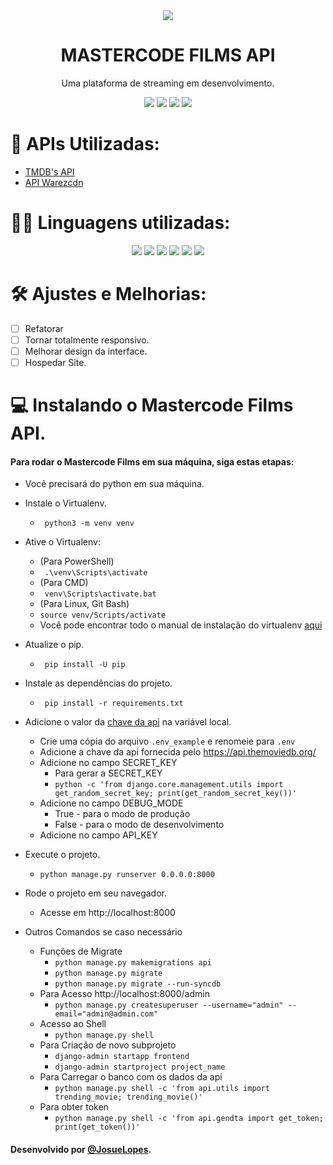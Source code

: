<div align="center">
  <img src = "https://img.icons8.com/fluency/100/000000/movie.png">
  <h1><b>MASTERCODE FILMS API</b></h1>
  <p>Uma plataforma de streaming em desenvolvimento.<p>
  <img src="https://img.shields.io/github/license/josuelopes512/WstsideFilmes.svg">
  <img src="https://img.shields.io/github/forks/josuelopes512/WstsideFilmes.svg">
  <img src="https://img.shields.io/github/stars/josuelopes512/WstsideFilmes.svg">
  <img src="https://img.shields.io/github/issues/josuelopes512/WstsideFilmes.svg">
</div>


# 🧩 APIs Utilizadas:
- [TMDB's API](https://www.themoviedb.org/documentation/api)
- [API Warezcdn](https://warezcdn.com/docs.php)

# 👨‍💻 Linguagens utilizadas:
<div align="center">
  <img src = "https://img.shields.io/badge/Django-092E20?style=for-the-badge&logo=django&logoColor=white">
  <img src = "https://img.shields.io/badge/Python-14354C?style=for-the-badge&logo=python&logoColor=white">
 <img src = "https://img.shields.io/badge/SQLite-07405E?style=for-the-badge&logo=sqlite&logoColor=white">
  <img src = "https://img.shields.io/badge/HTML5-E34F26?style=for-the-badge&logo=html5&logoColor=white">
 <img src = "https://img.shields.io/badge/CSS3-1572B6?style=for-the-badge&logo=css3&logoColor=white">
 <img src = "	https://img.shields.io/badge/JavaScript-323330?style=for-the-badge&logo=javascript&logoColor=F7DF1E">
</div>

# 🛠 Ajustes e Melhorias:
- [ ] Refatorar
- [ ] Tornar totalmente responsivo.
- [ ] Melhorar design da interface.
- [ ] Hospedar Site.

# 💻 Instalando o Mastercode Films API.
#### Para rodar o Mastercode Films em sua máquina, siga estas etapas:
- Você precisará do python em sua máquina.
- Instale o Virtualenv.
  - ``` python3 -m venv venv```
- Ative o Virtualenv:
  - (Para PowerShell)
  - ``` .\venv\Scripts\activate```
  - (Para CMD)
  - ``` venv\Scripts\activate.bat```
  - (Para Linux, Git Bash)
  - ```source venv/Scripts/activate```
  - Você pode encontrar todo o manual de instalação do virtualenv [aqui](https://virtualenv.pypa.io/en/latest/installation.html)
- Atualize o pip.
  - ``` pip install -U pip```
- Instale as dependências do projeto.
  - ``` pip install -r requirements.txt```
- Adicione o valor da [chave da api](https://www.themoviedb.org/documentation/api) na variável local.
  - Crie uma cópia do arquivo ```.env_example``` e renomeie para ```.env```
  - Adicione a chave da api fornecida pelo https://api.themoviedb.org/
  - Adicione no campo SECRET_KEY
    - Para gerar a SECRET_KEY
    - ```python -c 'from django.core.management.utils import get_random_secret_key; print(get_random_secret_key())'```
  - Adicione no campo DEBUG_MODE
    - True -  para o modo de produção
    - False -  para o modo de desenvolvimento
  - Adicione no campo API_KEY
- Execute o projeto.
  - ```python manage.py runserver 0.0.0.0:8000```
- Rode o projeto em seu navegador.
  - Acesse em http://localhost:8000


- Outros Comandos se caso necessário
  - Funções de Migrate
    - ``` python manage.py makemigrations api ```
    - ``` python manage.py migrate ```
    - ``` python manage.py migrate --run-syncdb ```
  - Para Acesso http://localhost:8000/admin
    - ``` python manage.py createsuperuser --username="admin" --email="admin@admin.com" ```
  - Acesso ao Shell
    - ``` python manage.py shell ```
  - Para Criação de novo subprojeto
    - ``` django-admin startapp frontend ```
    - ``` django-admin startproject project_name ```
  - Para Carregar o banco com os dados da api
    - ``` python manage.py shell -c 'from api.utils import trending_movie; trending_movie()' ```
  - Para obter token
    - ``` python manage.py shell -c 'from api.gendta import get_token; print(get_token())' ```    

#### Desenvolvido por [@JosueLopes](https://github.com/josuelopes512).
